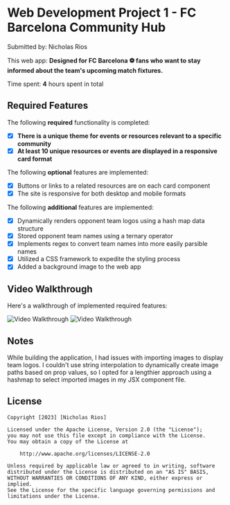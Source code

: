# Web Development Project 1 - FC Barcelona Community Hub

Submitted by: Nicholas Rios

This web app: **Designed for FC Barcelona ⚽ fans who want to stay informed about the team's upcoming match fixtures.**

Time spent: **4** hours spent in total

## Required Features

The following **required** functionality is completed:

- [x] **There is a unique theme for events or resources relevant to a specific community**
- [x] **At least 10 unique resources or events are displayed in a responsive card format**

The following **optional** features are implemented:

- [x] Buttons or links to a related resources are on each card component
- [x] The site is responsive for both desktop and mobile formats

The following **additional** features are implemented:

* [x] Dynamically renders opponent team logos using a hash map data structure 
* [x] Stored opponent team names using a ternary operator
* [x] Implements regex to convert team names into more easily parsible names
* [x] Utilized a CSS framework to expedite the styling process
* [x] Added a background image to the web app

## Video Walkthrough

Here's a walkthrough of implemented required features:

<img src='https://imgur.com/a/qc1bDkH' title='Video Walkthrough' width='' alt='Video Walkthrough' />
<img src='2023-09-15 20-40-38.gif' width=''  alt='Video Walkthrough' />

## Notes

While building the application, I had issues with importing images to display team logos. I couldn't use string interpolation to dynamically create image paths based on prop values, so I opted for a lengthier approach using a hashmap to select imported images in my JSX component file. 

## License

    Copyright [2023] [Nicholas Rios]

    Licensed under the Apache License, Version 2.0 (the "License");
    you may not use this file except in compliance with the License.
    You may obtain a copy of the License at

        http://www.apache.org/licenses/LICENSE-2.0

    Unless required by applicable law or agreed to in writing, software
    distributed under the License is distributed on an "AS IS" BASIS,
    WITHOUT WARRANTIES OR CONDITIONS OF ANY KIND, either express or implied.
    See the License for the specific language governing permissions and
    limitations under the License.
